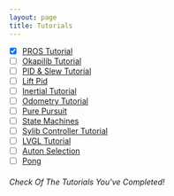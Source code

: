 ```yaml
---
layout: page
title: Tutorials
---
```


- [X] [PROS Tutorial](tutorials/PROS.md)
- [ ] [Okapilib Tutorial]()
- [ ] [PID & Slew Tutorial]()
- [ ] [Lift Pid]()
- [ ] [Inertial Tutorial]()
- [ ] [Odometry Tutorial]()
- [ ] [Pure Pursuit]()
- [ ] [State Machines]()
- [ ] [Sylib Controller Tutorial]()
- [ ] [LVGL Tutorial]()
- [ ] [Auton Selection]()
- [ ] [Pong]()

###### Check Of The Tutorials You've Completed!